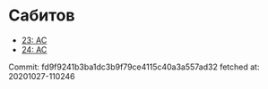 # Сабитов
- [23: AC](23.md)
- [24: AC](24.md)

Commit: fd9f9241b3ba1dc3b9f79ce4115c40a3a557ad32
 fetched at: 20201027-110246
